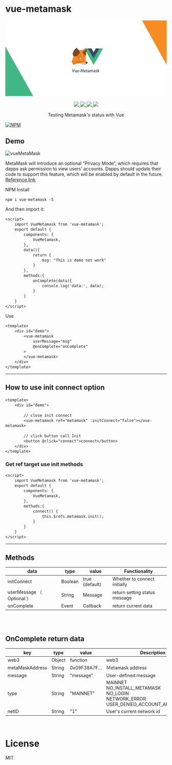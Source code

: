 # vue-metamask
![vueMetaMask](./assets/vueMetaMask.jpg)
<p align=center>
    <a target="_blank" href="https://travis-ci.org/MikeCheng1208/vue-metamask.svg?branch=develop" title="Build status">
        <img src="https://travis-ci.org/MikeCheng1208/vue-metamask.svg?branch=develop">
    </a>
    <a target="_blank" href="https://vuejs.org/" title="vue">
        <img src="https://img.shields.io/badge/vue-%3E%202.5.0-brightgreen.svg">
    </a>
    <a target="_blank" href="http://nodejs.org/download/" title="Node version">
        <img src="https://img.shields.io/badge/node-%3E%3D%208.0.0-brightgreen.svg">
    </a>
    <a target="_blank" href="https://github.com/MikeCheng1208/vue-metamask/pulls" title="PRs Welcome">
        <img src="https://img.shields.io/badge/PRs-welcome-blue.svg">
    </a>
</p>

<p align=center>Testing Metamask's status with Vue</p>

[![NPM](https://nodei.co/npm/vue-metamask.png?downloads=true&downloadRank=true&stars=true)](https://www.npmjs.com/package/vue-metamask/)

## Demo
![vueMetaMask](./assets/operates.gif)


MetaMask will introduce an optional “Privacy Mode”, which requires that dapps ask permission to view users’ accounts. Dapps should update their code to support this feature, which will be enabled by default in the future.
<br/>
<a href="https://medium.com/metamask/https-medium-com-metamask-breaking-change-injecting-web3-7722797916a8">Reference link</a>
<br/>

NPM Install
```
npm i vue-metamask -S
```

And then import it:
```
<script>
    import VueMetamask from 'vue-metamask';
    export default {
        components: {
            VueMetamask,
        },
        data(){
            return {
                msg: "This is demo net work"
            }
        },
        methods:{
            onComplete(data){
                console.log('data:', data);
            }
        }
    }
</script>
```

Use
```
<template>
    <div id="demo">
        <vue-metamask 
            userMessage="msg" 
            @onComplete="onComplete"
        >
        </vue-metamask>
    </div>
</template>
```
---
## How to use init connect option
```
<template>
    <div id="demo">

        // close init connect
        <vue-metamask ref="metamask" :initConnect="false"></vue-metamask>
        
        // click button call Init
        <button @click="connect">connect</button>
    </div>
</template>
```

### Get ref target use init methods
```
<script>
    import VueMetamask from 'vue-metamask';
    export default {
        components: {
            VueMetamask,
        },
        methods:{
            connect() {
                this.$refs.metamask.init();
            }
        }
    }
</script>
```

---
## Methods

|data | type | value | Functionality |
|-----------|-----------|-----------|---------------|
|initConnect | Boolean    |true (default)| Whether to connect initially |
|userMessage （ Optional ） | String    |Message| return setting status message|
|onComplete | Event | Callback | return current data|

<br/>
<br/>


## OnComplete return data

|  key      |   type    |    value  |  Description  |
|-----------|-----------|-----------|---------------|
| web3      | Object    | function  | web3  | 
| metaMaskAddress | String | 0x09F38A7F...  | Ｍetamask address  | 
| message   | String    | "message" | User-defined message | 
| type      | String    | "MAINNET" | MAINNET<br/>NO_INSTALL_METAMASK<br/>NO_LOGIN<br/>NETWORK_ERROR<br/>USER_DENIED_ACCOUNT_AUTHORIZATION | 
| netID     | String    |    "1"    | User's current network id | 


<br/>

# License
MIT.

